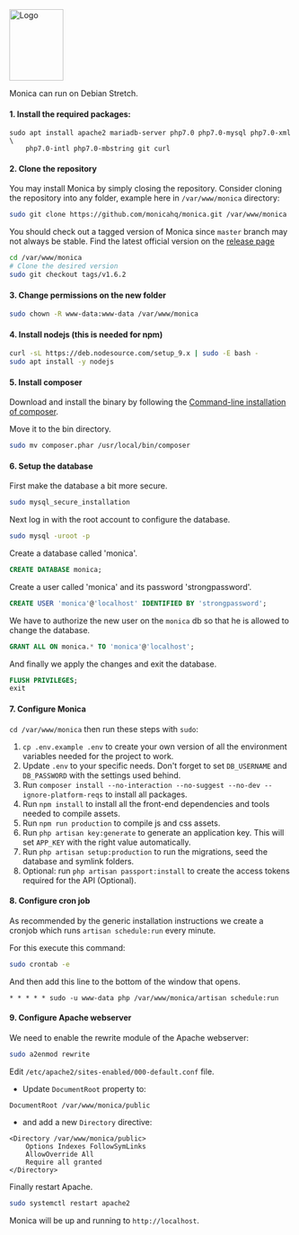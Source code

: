 <img alt="Logo" src="https://upload.wikimedia.org/wikipedia/commons/thumb/4/4a/Debian-OpenLogo.svg/109px-Debian-OpenLogo.svg.png" width="96" height="127" />

Monica can run on Debian Stretch.

#### 1. Install the required packages:

```
sudo apt install apache2 mariadb-server php7.0 php7.0-mysql php7.0-xml \
    php7.0-intl php7.0-mbstring git curl
```

#### 2. Clone the repository

You may install Monica by simply closing the repository. Consider cloning the repository into any folder, example here in `/var/www/monica` directory:
```sh
sudo git clone https://github.com/monicahq/monica.git /var/www/monica
```

You should check out a tagged version of Monica since `master` branch may not always be stable.
Find the latest official version on the [release page](https://github.com/monicahq/monica/releases)
```sh
cd /var/www/monica
# Clone the desired version
sudo git checkout tags/v1.6.2
```

#### 3. Change permissions on the new folder

```sh
sudo chown -R www-data:www-data /var/www/monica
```

#### 4. Install nodejs (this is needed for npm)

```sh
curl -sL https://deb.nodesource.com/setup_9.x | sudo -E bash -
sudo apt install -y nodejs
```

#### 5. Install composer

Download and install the binary by following the [Command-line installation of composer](https://getcomposer.org/download/).

Move it to the bin directory.
```sh
sudo mv composer.phar /usr/local/bin/composer
```

#### 6. Setup the database

First make the database a bit more secure.
```sh
sudo mysql_secure_installation
```

Next log in with the root account to configure the database.
```sh
sudo mysql -uroot -p
```

Create a database called 'monica'.
```sql
CREATE DATABASE monica;
```

Create a user called 'monica' and its password 'strongpassword'.
```sql
CREATE USER 'monica'@'localhost' IDENTIFIED BY 'strongpassword';
```

We have to authorize the new user on the `monica` db so that he is allowed to change the database.
```sql
GRANT ALL ON monica.* TO 'monica'@'localhost';
```

And finally we apply the changes and exit the database.
```sql
FLUSH PRIVILEGES;
exit
```

#### 7. Configure Monica

`cd /var/www/monica` then run these steps with `sudo`:

1. `cp .env.example .env` to create your own version of all the environment variables needed for the project to work.
1. Update `.env` to your specific needs. Don't forget to set `DB_USERNAME` and `DB_PASSWORD` with the settings used behind.
1. Run `composer install --no-interaction --no-suggest --no-dev --ignore-platform-reqs` to install all packages.
1. Run `npm install` to install all the front-end dependencies and tools needed to compile assets.
1. Run `npm run production` to compile js and css assets.
1. Run `php artisan key:generate` to generate an application key. This will set `APP_KEY` with the right value automatically.
1. Run `php artisan setup:production` to run the migrations, seed the database and symlink folders.
1. Optional: run `php artisan passport:install` to create the access tokens required for the API (Optional).

#### 8. Configure cron job

As recommended by the generic installation instructions we create a cronjob which runs `artisan schedule:run` every minute.

For this execute this command:
```sh
sudo crontab -e
```

And then add this line to the bottom of the window that opens.
```
* * * * * sudo -u www-data php /var/www/monica/artisan schedule:run
```

#### 9. Configure Apache webserver

We need to enable the rewrite module of the Apache webserver:
```sh
sudo a2enmod rewrite
```

Edit `/etc/apache2/sites-enabled/000-default.conf` file.

* Update `DocumentRoot` property to:
```
DocumentRoot /var/www/monica/public
```
* and add a new `Directory` directive:
```
<Directory /var/www/monica/public>
    Options Indexes FollowSymLinks
    AllowOverride All
    Require all granted
</Directory>
```

Finally restart Apache.
```sh
sudo systemctl restart apache2
```

Monica will be up and running to `http://localhost`.
